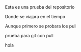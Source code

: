 Esta es una prueba del repositorio

Donde se viajara en el tiempo

Aunque primero se probara los pull

prueba para git con pull


hola 